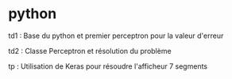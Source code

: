 # python

td1 : Base du python et premier perceptron pour la valeur d'erreur

td2 : Classe Perceptron et résolution du problème

tp : Utilisation de Keras pour résoudre l'afficheur 7 segments
